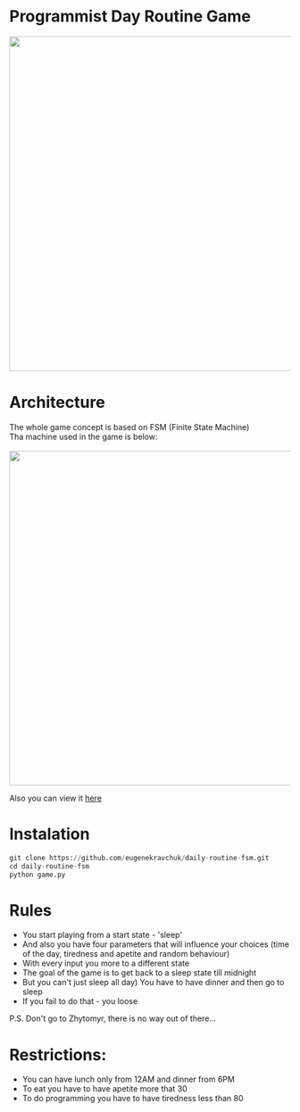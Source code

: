 # Programmist Day Routine Game
<img src="https://github.com/eugenekravchuk/daily-routine-fsm/assets/81439861/319d24dd-4ff2-4114-9f24-1e8fd5780584" width="600">

# Architecture
The whole game concept is based on FSM (Finite State Machine) <br/>
Tha machine used in the game is below:<br/><br/>
<img src="https://github.com/eugenekravchuk/daily-routine-fsm/assets/81439861/bd85f45b-d90b-4620-9699-76bbd06bacf9" width="600">

Also you can view it [here](https://www.figma.com/file/4JUdsV5ANTm8asC2KZwxUR/fsm_lab?type=whiteboard&node-id=0%3A1&t=qFkUun0aU0BkkOQO-1)

# Instalation
```python
git clone https://github.com/eugenekravchuk/daily-routine-fsm.git
cd daily-routine-fsm
python game.py
```

# Rules
- You start playing from a start state - 'sleep' <br/>
- And also you have four parameters that will influence your choices (time of the day, tiredness and apetite and random behaviour) <br/>
- With every input you more to a different state <br/>
- The goal of the game is to get back to a sleep state till midnight <br/>
- But you can't just sleep all day) You have to have dinner and then go to sleep <br/>
- If you fail to do that - you loose <br/>

P.S. Don't go to Zhytomyr, there is no way out of there...

# Restrictions:
- You can have lunch only from 12AM and dinner from 6PM
- To eat you have to have apetite more that 30
- To do programming you have to have tiredness less than 80


